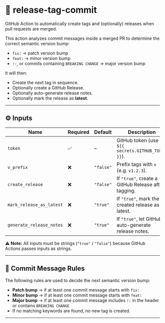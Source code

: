 # 🚀 release-tag-commit

GitHub Action to automatically create tags and (optionally) releases when pull requests are merged.

This action analyzes commit messages inside a merged PR to determine the correct semantic version bump:

- `fix:` → patch version bump
- `feat:` → minor version bump
- `!:`, or commits containing `BREAKING CHANGE` → major version bump

It will then:
- Create the next tag in sequence.
- Optionally create a GitHub Release.
- Optionally auto-generate release notes.
- Optionally mark the release as **latest**.

---


## ⚙️ Inputs

| Name                     | Required | Default   | Description                                                                 |
|--------------------------|----------|-----------|-----------------------------------------------------------------------------|
| `token`                  | ✅       | –         | GitHub token (use `${{ secrets.GITHUB_TOKEN }}`).                           |
| `v_prefix`               | ❌       | `"false"` | Prefix tags with `v` (e.g. `v1.2.3`).                                      |
| `create_release`         | ❌       | `"false"` | If `"true"`, create a GitHub Release after tagging.                         |
| `mark_release_as_latest` | ❌       | `"true"`  | If `"true"`, mark the created release as latest.                            |
| `generate_release_notes` | ❌       | `"true"`  | If `"true"`, let GitHub auto-generate release notes.                        |

⚠️ **Note:** All inputs must be strings (`"true"` / `"false"`) because GitHub Actions passes inputs as strings.

---

## 🧩 Commit Message Rules

The following rules are used to decide the next semantic version bump:

- **Patch bump** → if at least one commit message starts with `fix:`
- **Minor bump** → if at least one commit message starts with `feat:`
- **Major bump** → if at least one commit message includes `!:` in the header or contains `BREAKING CHANGE`
- If no matching keywords are found, no new tag is created.

---